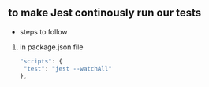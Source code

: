 ## to make Jest continously run our tests

- steps to follow

1. in package.json file
   ```js
   "scripts": {
    "test": "jest --watchAll"
   },
   ```

